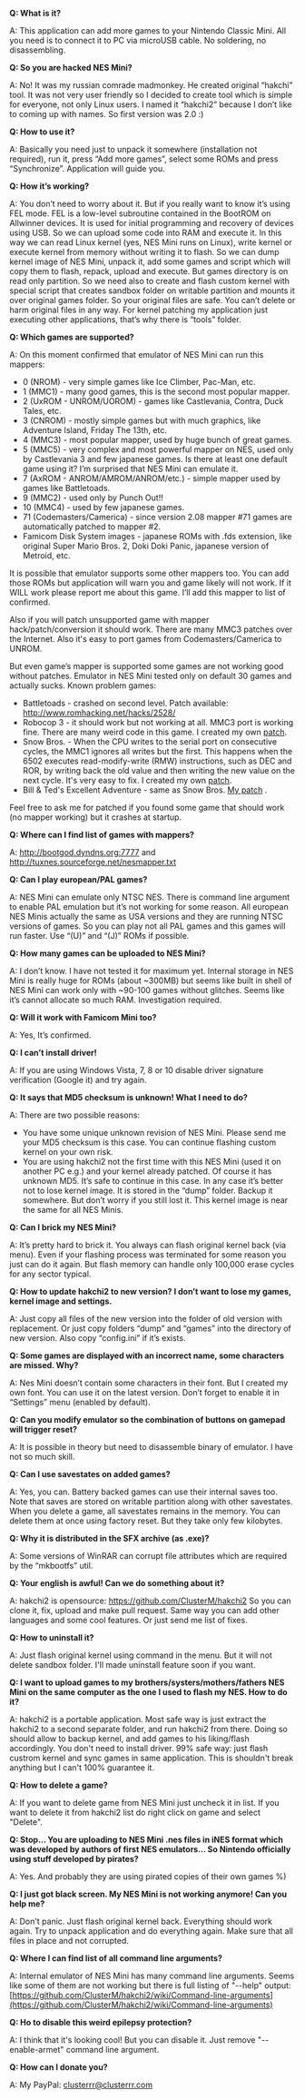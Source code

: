 **Q: What is it?**

A: This application can add more games to your Nintendo Classic Mini. All you need is to connect it to PC via microUSB cable. No soldering, no disassembling.


**Q: So you are hacked NES Mini?**

A: No! It was my russian сomrade madmonkey. He created original “hakchi” tool. It was not very user friendly so I decided to create tool which is simple for everyone, not only Linux users. I named it “hakchi2” because I don’t like to coming up with names. So first version was 2.0 :)


**Q: How to use it?**

A: Basically you need just to unpack it somewhere (installation not required), run it, press “Add more games”, select some ROMs and press “Synchronize”. Application will guide you.


**Q: How it’s working?**

A: You don’t need to worry about it. But if you really want to know it’s using FEL mode. FEL is a low-level subroutine contained in the BootROM on Allwinner devices. It is used for initial programming and recovery of devices using USB. So we can upload some code into RAM and execute it. In this way we can read Linux kernel (yes, NES Mini runs on Linux), write kernel or execute kernel from memory without writing it to flash. So we can dump kernel image of NES Mini, unpack it, add some games and script which will copy them to flash, repack, upload and execute. But games directory is on read only partition. So we need also to create and flash custom kernel with special script that creates sandbox folder on writable partition and mounts it over original games folder. So your original files are safe. You can’t delete or harm original files in any way. For kernel patching my application just executing other applications, that’s why there is “tools” folder.


**Q: Which games are supported?**

A: On this moment confirmed that emulator of NES Mini can run this mappers:

* 0 (NROM) - very simple games like Ice Climber, Pac-Man, etc.
* 1 (MMC1) - many good games, this is the second most popular mapper.
* 2 (UxROM - UNROM/UOROM) - games like Castlevania, Contra, Duck Tales, etc.
* 3 (CNROM) - mostly simple games but with much graphics, like Adventure Island, Friday The 13th, etc.
* 4 (MMC3) - most popular mapper, used by huge bunch of great games.
* 5 (MMC5) - very complex and most powerful mapper on NES, used only by Castlevania 3 and few japanese games. Is there at least one default game using it? I’m surprised that NES Mini can emulate it.
* 7 (AxROM - ANROM/AMROM/ANROM/etc.) - simple mapper used by games like Battletoads.
* 9 (MMC2) - used only by Punch Out!!
* 10 (MMC4) - used by few japanese games.
* 71 (Codemasters/Camerica) - since version 2.08 mapper #71 games are automatically patched to mapper #2.
* Famicom Disk System images - japanese ROMs with .fds extension, like original Super Mario Bros. 2, Doki Doki Panic, japanese version of Metroid, etc.

It is possible that emulator supports some other mappers too. You can add those ROMs but application will warn you and game likely will not work. If it WILL work please report me about this game. I’ll add this mapper to list of confirmed.

Also if you will patch unsupported game with mapper hack/patch/conversion it should work. There are many MMC3 patches over the Internet. Also it's easy to port games from Codemasters/Camerica to UNROM.

But even game’s mapper is supported some games are not working good without patches. Emulator in NES Mini tested only on default 30 games and actually sucks.
Known problem games:
* Battletoads - crashed on second level. Patch available: http://www.romhacking.net/hacks/2528/
* Robocop 3 - it should work but not working at all. MMC3 port is working fine. There are many weird code in this game. I created my own [patch](http://clusterrr.com/roms/nes-patches/RoboCop%203%20(U)%20%5b!%5d%20-%20NES%20Mini%20patch.ips).
* Snow Bros. - When the CPU writes to the serial port on consecutive cycles, the MMC1 ignores all writes but the first. This happens when the 6502 executes read-modify-write (RMW) instructions, such as DEC and ROR, by writing back the old value and then writing the new value on the next cycle. It's very easy to fix. I created my own [patch](http://clusterrr.com/roms/nes-patches/Snow%20Bros.%20(U)%20%5b!%5d%20-%20NES%20Mini%20patch.ips).
* Bill & Ted's Excellent Adventure - same as Snow Bros. [My patch](http://clusterrr.com/roms/nes-patches/Bill%20&%20Ted's%20Excellent%20Video%20Game%20Adventure%20(U)%20-%20NES%20Mini%20patch.ips) .

Feel free to ask me for patched if you found some game that should work (no mapper working) but it crashes at startup.


**Q: Where can I find list of games with mappers?**

A: http://bootgod.dyndns.org:7777 and http://tuxnes.sourceforge.net/nesmapper.txt


**Q: Can I play european/PAL games?**

A: NES Mini can emulate only NTSC NES. There is command line argument to enable PAL emulation but it’s not working for some reason. All european NES Minis actually the same as USA versions and they are running NTSC versions of games. So you can play not all PAL games and this games will run faster. Use “(U)” and “(J)” ROMs if possible.


**Q: How many games can be uploaded to NES Mini?**

A: I don’t know. I have not tested it for maximum yet. Internal storage in NES Mini is really huge for ROMs (about ~300MB) but seems like built in shell of NES Mini can work only with ~90-100 games without glitches. Seems like it’s cannot allocate so much RAM. Investigation required.


**Q: Will it work with Famicom Mini too?**

A: Yes, It’s confirmed.


**Q: I can’t install driver!**

A: If you are using Windows Vista, 7, 8 or 10 disable driver signature verification (Google it) and try again.


**Q: It says that MD5 checksum is unknown! What I need to do?**

A: There are two possible reasons:

* You have some unique unknown revision of NES Mini. Please send me your MD5 checksum is this case. You can continue flashing custom kernel on your own risk.
* You are using hakchi2 not the first time with this NES Mini (used it on another PC e.g.) and your kernel already patched. Of course it has unknown MD5. It’s safe to continue in this case.
In any case it’s better not to lose kernel image. It is stored in the “dump” folder. Backup it somewhere. But don’t worry if you still lost it. This kernel image is near the same for all NES Minis.


**Q: Can I brick my NES Mini?**

A: It’s pretty hard to brick it. You always can flash original kernel back (via menu). Even if your flashing process was terminated for some reason you just can do it again. But flash memory can handle only 100,000 erase cycles for any sector typical.


**Q: How to update hakchi2 to new version? I don’t want to lose my games, kernel image and settings.**

A: Just copy all files of the new version into the folder of old version with replacement. Or just copy folders “dump” and “games” into the directory of new version. Also copy “config.ini” if it’s exists.


**Q: Some games are displayed with an incorrect name, some characters are missed. Why?**

A: Nes Mini doesn’t contain some characters in their font. But I created my own font. You can use it on the latest version. Don’t forget to enable it in “Settings” menu (enabled by default).


**Q: Can you modify emulator so the combination of buttons on gamepad will trigger reset?**

A: It is possible in theory but need to disassemble binary of emulator. I have not so much skill.


**Q: Can I use savestates on added games?**

A: Yes, you can. Battery backed games can use their internal saves too. Note that saves are stored on writable partition along with other savestates. When you delete a game, all savestates remains in the memory. You can delete them at once using factory reset. But they take only few kilobytes.


**Q: Why it is distributed in the SFX archive (as .exe)?**

A: Some versions of WinRAR can corrupt file attributes which are required by the “mkbootfs” util.


**Q: Your english is awful! Can we do something about it?**

A: hakchi2 is opensource: https://github.com/ClusterM/hakchi2
So you can clone it, fix, upload and make pull request. Same way you can add other languages and some cool features.
Or just send me list of fixes.


**Q: How to uninstall it?**

A: Just flash original kernel using command in the menu. But it will not delete sandbox folder. I'll made uninstall feature soon if you want.


**Q: I want to upload games to my brothers/systers/mothers/fathers NES Mini on the same computer as the one I used to flash my NES. How to do it?**

A: hakchi2 is a portable application. Most safe way is just extract the hakchi2 to a second separate folder, and run hakchi2 from there. Doing so should allow to backup kernel, and add games to his liking/flash accordingly. You don't need to install driver.
99% safe way: just flash custrom kernel and sync games in same application. This is shouldn't break anything but I can't 100% guarantee it.


**Q: How to delete a game?**

A: If you want to delete game from NES Mini just uncheck it in list. If you want to delete it from hakchi2 list do right click on game and select "Delete".


**Q: Stop... You are uploading to NES Mini .nes files in iNES format which was developed by authors of first NES emulators... So Nintendo officially using stuff developed by pirates?**

A: Yes. And probably they are using pirated copies of their own games %)


**Q: I just got black screen. My NES Mini is not working anymore! Can you help me?**

A: Don't panic. Just flash original kernel back. Everything should work again.
Try to unpack application and do everything again. Make sure that all files in place and not corrupted.


**Q: Where I can find list of all command line arguments?**

A: Internal emulator of NES Mini has many command line arguments. Seems like some of them are not working but there is full listing of "--help" output:
[https://github.com/ClusterM/hakchi2/wiki/Command-line-arguments](https://github.com/ClusterM/hakchi2/wiki/Command-line-arguments)


**Q: Ho to disable this weird epilepsy protection?**

A: I think that it's looking cool! But you can disable it. Just remove "--enable-armet" command line argument.


**Q: How can I donate you?**

A: My PayPal: clusterrr@clusterrr.com